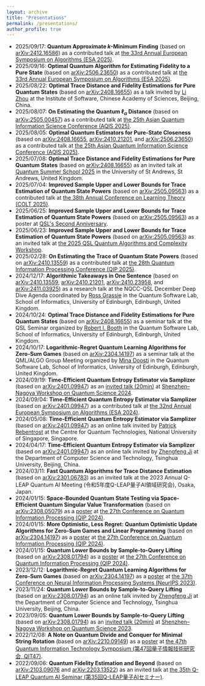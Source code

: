 ```yaml
---
layout: archive
title: "Presentations"
permalink: /presentations/
author_profile: true
---
```


* 2025/09/17: **Quantum Approximate $k$-Minimum Finding** (based on [arXiv:2412.16586](https://arxiv.org/abs/2412.16586)) as a contributed talk at [the 33rd Annual European Symposium on Algorithms (ESA 2025)](https://algo-conference.org/2025/esa/).
* 2025/09/16: **Optimal Quantum Algorithm for Estimating Fidelity to a Pure State** (based on [arXiv:2506.23650](https://arxiv.org/abs/2506.23650)) as a contributed talk at [the 33rd Annual European Symposium on Algorithms (ESA 2025)](https://algo-conference.org/2025/esa/).
* 2025/08/22: **Optimal Trace Distance and Fidelity Estimations for Pure Quantum States** (based on [arXiv:2408.16655](https://arxiv.org/abs/2408.16655)) as a talk  invited by [Li Zhou](https://scholar.google.com/citations?user=oEZ7iPkAAAAJ) at the Institute of Software, Chinese Academy of Sciences, Beijing, China.
* 2025/08/07: **On Estimating the Quantum $\ell_\alpha$ Distance** (based on [arXiv:2505.00457](https://arxiv.org/abs/2505.00457)) as a contributed talk at [the 25th Asian Quantum Information Science Conference (AQIS 2025)](http://aqis-conf.org/2025/program/).
* 2025/08/05: **Optimal Quantum Estimators for Pure-State Closeness** (based on [arXiv:2408.16655](https://arxiv.org/abs/2408.16655), [arXiv:2410.21201](https://arxiv.org/abs/2410.21201), and [arXiv:2506.23650](https://arxiv.org/abs/2506.23650)) as a contributed talk at [the 25th Asian Quantum Information Science Conference (AQIS 2025)](http://aqis-conf.org/2025/program/).
* 2025/07/08: **Optimal Trace Distance and Fidelity Estimations for Pure Quantum States** (based on [arXiv:2408.16655](https://arxiv.org/abs/2408.16655)) as an invited talk at [Quantum Summer School 2025](https://quantum-tech-alliance.co.uk/2025/04/24/quantum-summer-school/) in the University of St Andrews, St Andrews, United Kingdom.
* 2025/07/04: **Improved Sample Upper and Lower Bounds for Trace Estimation of Quantum State Powers** (based on [arXiv:2505.09563](https://arxiv.org/abs/2505.09563)) as a contributed talk at [the 38th Annual Conference on Learning Theory (COLT 2025)](https://learningtheory.org/colt2025/).
* 2025/06/25: **Improved Sample Upper and Lower Bounds for Trace Estimation of Quantum State Powers** (based on [arXiv:2505.09563](https://arxiv.org/abs/2505.09563)) as a poster at [QSL's Second Anniversary](https://www.eventbrite.co.uk/e/qsls-second-anniversary-tickets-1254603164839?aff=oddtdtcreator).
* 2025/06/23: **Improved Sample Upper and Lower Bounds for Trace Estimation of Quantum State Powers** (based on [arXiv:2505.09563](https://arxiv.org/abs/2505.09563)) as an invited talk at [the 2025 QSL Quantum Algorithms and Complexity Workshop](https://www.eventbrite.co.uk/e/quantum-algorithms-and-complexity-workshop-tickets-1328042624239?aff=oddtdtcreator).
* 2025/02/28: **On Estimating the Trace of Quantum State Powers** (based on [arXiv:2410.13559](https://arxiv.org/abs/2410.13559)) as a contributed talk at [the 28th Quantum Information Processing Conference (QIP 2025)](https://rsvp.duke.edu/event/qip2025/home).
* 2024/12/17: **Algorithmic Takeaways in One Sentence** (based on [arXiv:2410.13559](https://arxiv.org/abs/2410.13559), [arXiv:2410.21201](https://arxiv.org/abs/2410.21201), [arXiv:2410.23958](https://arxiv.org/abs/2410.23958), and [arXiv:2411.03925](https://arxiv.org/abs/2411.03925)) as a research talk at the NQCC-QSL December Deep Dive Agenda coordinated by [Ross Grassie](https://www.researchgate.net/profile/Ross-Grassie) in the Quantum Software Lab, School of Informatics, University of Edinburgh, Edinburgh, United Kingdom. 
* 2024/10/24: **Optimal Trace Distance and Fidelity Estimations for Pure Quantum States** (based on [arXiv:2408.16655](https://arxiv.org/abs/2408.16655)) as a seminar talk at the QSL Seminar organized by [Robert I. Booth](https://scholar.google.com/citations?user=YMsAJG8AAAAJ&hl=en) in the Quantum Software Lab, School of Informatics, University of Edinburgh, Edinburgh, United Kingdom. 
* 2024/10/17: **Logarithmic-Regret Quantum Learning Algorithms for Zero-Sum Games** (based on [arXiv:2304.14197](https://arxiv.org/abs/2304.14197)) as a seminar talk at the QML/ALGO Group Meeting organized by [Mina Doosti](https://scholar.google.it/citations?user=Ll_7ZDgAAAAJ&hl=en) in the Quantum Software Lab, School of Informatics, University of Edinburgh, Edinburgh, United Kingdom. 
* 2024/09/19: **Time-Efficient Quantum Entropy Estimator via Samplizer** (based on [arXiv:2401.09947](https://arxiv.org/abs/2401.09947)) as an [invited talk (20min)](https://youtu.be/qkQKNsZk4LQ?t=2805) at [Shenzhen–Nagoya Workshop on Quantum Science 2024](https://shenzhen-nagoya.github.io/2024/).
* 2024/09/04: **Time-Efficient Quantum Entropy Estimator via Samplizer** (based on [arXiv:2401.09947](https://arxiv.org/abs/2401.09947)) as a contributed talk at [the 32nd Annual European Symposium on Algorithms (ESA 2024)](https://algo-conference.org/2024/esa/).
* 2024/05/08: **Time-Efficient Quantum Entropy Estimator via Samplizer** (based on [arXiv:2401.09947](https://arxiv.org/abs/2401.09947)) as an online talk invited by [Patrick Rebentrost](https://scholar.google.com/citations?user=XWHSBmUAAAAJ&hl=en) at the Centre for Quantum Technologies, National University of Singapore, Singapore. 
* 2024/04/17: **Time-Efficient Quantum Entropy Estimator via Samplizer** (based on [arXiv:2401.09947](https://arxiv.org/abs/2401.09947)) as an online talk invited by [Zhengfeng Ji](https://scholar.google.com/citations?user=2uXdu7AAAAAJ&hl=en) at the Department of Computer Science and Technology, Tsinghua University, Beijing, China. 
* 2024/03/11: **Fast Quantum Algorithms for Trace Distance Estimation** (based on [arXiv:2301.06783](https://arxiv.org/abs/2301.06783)) as an invited talk at the 2023 Annual Q-LEAP Quantum AI Meeting (令和5年度Q-LEAP量子AI領域研究会), Osaka, Japan.
* 2024/01/15: **Space-Bounded Quantum State Testing via Space-Efficient Quantum Singular Value Transformation** (based on [arXiv:2308.05079](https://arxiv.org/abs/2308.05079)) as a [poster](https://qip2024.tw/site/mypage.aspx?pid=263&lang=en&sid=1522) at [the 27th Conference on Quantum Information Processing (QIP 2024)](https://qip2024.tw/site/page.aspx?pid=901&sid=1522&lang=en).
* 2024/01/15: **More Optimistic, Less Regret: Quantum Optimistic Update Algorithms for Zero-Sum Games and Linear Programming** (based on [arXiv:2304.14197](https://arxiv.org/abs/2304.14197)) as a [poster](https://qip2024.tw/site/mypage.aspx?pid=263&lang=en&sid=1522) at [the 27th Conference on Quantum Information Processing (QIP 2024)](https://qip2024.tw/site/page.aspx?pid=901&sid=1522&lang=en).
* 2024/01/15: **Quantum Lower Bounds by Sample-to-Query Lifting** (based on [arXiv:2308.01794](https://arxiv.org/abs/2308.01794)) as a [poster](https://qip2024.tw/site/mypage.aspx?pid=263&lang=en&sid=1522) at [the 27th Conference on Quantum Information Processing (QIP 2024)](https://qip2024.tw/site/page.aspx?pid=901&sid=1522&lang=en).
* 2023/12/12: **Logarithmic-Regret Quantum Learning Algorithms for Zero-Sum Games** (based on [arXiv:2304.14197](https://arxiv.org/abs/2304.14197)) as a [poster](https://nips.cc/virtual/2023/poster/72771) at [the 37th Conference on Neural Information Processing Systems (NeurIPS 2023)](https://neurips.cc/Conferences/2023).
* 2023/11/24: **Quantum Lower Bounds by Sample-to-Query Lifting** (based on [arXiv:2308.01794](https://arxiv.org/abs/2308.01794)) as an online talk invited by [Zhengfeng Ji](https://scholar.google.com/citations?user=2uXdu7AAAAAJ&hl=en) at the Department of Computer Science and Technology, Tsinghua University, Beijing, China. 
* 2023/09/05: **Quantum Lower Bounds by Sample-to-Query Lifting** (based on [arXiv:2308.01794](https://arxiv.org/abs/2308.01794)) as an [invited talk (20min)](https://youtu.be/RebEfLFH69I?t=3015) at [Shenzhen–Nagoya Workshop on Quantum Science 2023](https://shenzhen-nagoya.github.io/2023/).
* 2022/12/08: **A Note on Quantum Divide and Conquer for Minimal String Rotation** (based on [arXiv:2210.09149](https://arxiv.org/abs/2210.09149)) as a [poster](https://ken.ieice.org/ken/paper/20221208DCpl/eng/) at [the 47th Quantum Information Technology Symposium (第47回量子情報技術研究会, QIT47)](https://www.ieice.org/es/qit/qit47/index_e.html).
* 2022/09/06: **Quantum Fidelity Estimation and Beyond** (based on [arXiv:2103.09076](https://arxiv.org/abs/2103.09076) and [arXiv:2203.13522](https://arxiv.org/abs/2203.13522)) as an invited talk at [the 35th Q-LEAP Quantum AI Seminar (第35回Q-LEAP量子AIセミナー)](https://qleap-qai.jp/seminar/post-2176822.html).
